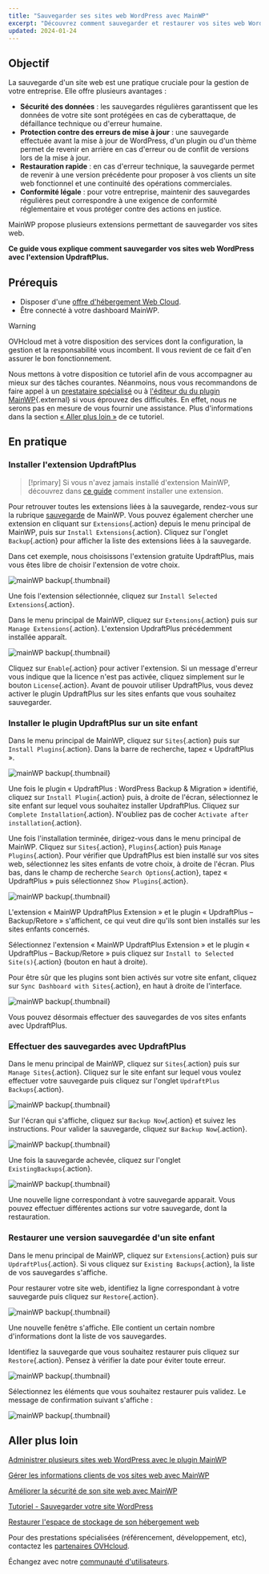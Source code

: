 ```yaml
---
title: "Sauvegarder ses sites web WordPress avec MainWP"
excerpt: "Découvrez comment sauvegarder et restaurer vos sites web WordPress avec MainWP"
updated: 2024-01-24
---
```


## Objectif

La sauvegarde d'un site web est une pratique cruciale pour la gestion de votre entreprise. Elle offre plusieurs avantages :

- **Sécurité des données** : les sauvegardes régulières garantissent que les données de votre site sont protégées en cas de cyberattaque, de défaillance technique ou d'erreur humaine.
- **Protection contre des erreurs de mise à jour** : une sauvegarde effectuée avant la mise à jour de WordPress, d'un plugin ou d'un thème permet de revenir en arrière en cas d'erreur ou de conflit de versions lors de la mise à jour.
- **Restauration rapide** : en cas d'erreur technique, la sauvegarde permet de revenir à une version précédente pour proposer à vos clients un site web fonctionnel et une continuité des opérations commerciales.
- **Conformité légale** : pour votre entreprise, maintenir des sauvegardes régulières peut correspondre à une exigence de conformité réglementaire et vous protéger contre des actions en justice.

MainWP propose plusieurs extensions permettant de sauvegarder vos sites web.

**Ce guide vous explique comment sauvegarder vos sites web WordPress avec l'extension UpdraftPlus.**

## Prérequis

- Disposer d'une [offre d'hébergement Web Cloud](/links/web/hosting).
- Être connecté à votre dashboard MainWP.

> [!warning]
>
> OVHcloud met à votre disposition des services dont la configuration, la gestion et la responsabilité vous incombent. Il vous revient de ce fait d'en assurer le bon fonctionnement.
> 
> Nous mettons à votre disposition ce tutoriel afin de vous accompagner au mieux sur des tâches courantes. Néanmoins, nous vous recommandons de faire appel à un [prestataire spécialisé](/links/partner) ou à [l'éditeur du du plugin MainWP](https://mainwp.com/support/){.external} si vous éprouvez des difficultés. En effet, nous ne serons pas en mesure de vous fournir une assistance. Plus d'informations dans la section [« Aller plus loin »](#go-further) de ce tutoriel.
>

## En pratique

### Installer l'extension UpdraftPlus

> [!primary]
> Si vous n'avez jamais installé d'extension MainWP, découvrez dans [ce guide](/pages/web_cloud/web_hosting/mainwp_general) comment installer une extension.
>

Pour retrouver toutes les extensions liées à la sauvegarde, rendez-vous sur la rubrique [sauvegarde](https://mainwp.com/mainwp-extensions/extension-category/backup/) de MainWP. Vous pouvez également chercher une extension en cliquant sur `Extensions`{.action} depuis le menu principal de MainWP, puis sur `Install Extensions`{.action}. Cliquez sur l'onglet `Backup`{.action} pour afficher la liste des extensions liées à la sauvegarde.

Dans cet exemple, nous choisissons l'extension gratuite UpdraftPlus, mais vous êtes libre de choisir l'extension de votre choix.

![mainWP backup](images/install_updraftPlus.png){.thumbnail}

Une fois l'extension sélectionnée, cliquez sur `Install Selected Extensions`{.action}.

Dans le menu principal de MainWP, cliquez sur `Extensions`{.action} puis sur `Manage Extensions`{.action}. L'extension UpdraftPlus précédemment installée apparaît.

![mainWP backup](images/extensions_dashboard_updraftPlus.png){.thumbnail}

Cliquez sur `Enable`{.action} pour activer l'extension. Si un message d'erreur vous indique que la licence n'est pas activée, cliquez simplement sur le bouton `License`{.action}. Avant de pouvoir utiliser UpdraftPlus, vous devez activer le plugin UpdraftPlus sur les sites enfants que vous souhaitez sauvegarder.

### Installer le plugin UpdraftPlus sur un site enfant

Dans le menu principal de MainWP, cliquez sur `Sites`{.action} puis sur `Install Plugins`{.action}. Dans la barre de recherche, tapez « UpdraftPlus ».

![mainWP backup](images/search_updraftplus.png){.thumbnail}

Une fois le plugin « UpdraftPlus : WordPress Backup & Migration » identifié, cliquez sur `Install Plugin`{.action} puis, à droite de l'écran, sélectionnez le site enfant sur lequel vous souhaitez installer UpdraftPlus. Cliquez sur `Complete Installation`{.action}. N'oubliez pas de cocher `Activate after installation`{.action}.

Une fois l'installation terminée, dirigez-vous dans le menu principal de MainWP. Cliquez sur `Sites`{.action}, `Plugins`{.action} puis `Manage Plugins`{.action}. Pour vérifier que UpdraftPlus est bien installé sur vos sites web, sélectionnez les sites enfants de votre choix, à droite de l'écran. Plus bas, dans le champ de recherche `Search Options`{.action}, tapez « UpdraftPlus » puis sélectionnez `Show Plugins`{.action}.

![mainWP backup](images/show_plugins.png){.thumbnail}

L'extension « MainWP UpdraftPlus Extension » et le plugin « UpdraftPlus – Backup/Retore » s'affichent, ce qui veut dire qu'ils sont bien installés sur les sites enfants concernés.

Sélectionnez l'extension « MainWP UpdraftPlus Extension » et le plugin « UpdraftPlus – Backup/Retore » puis cliquez sur `Install to Selected Site(s)`{.action} (bouton en haut à droite).

Pour être sûr que les plugins sont bien activés sur votre site enfant, cliquez sur `Sync Dashboard with Sites`{.action}, en haut à droite de l'interface.

![mainWP backup](images/sync_dashboard_sites.png){.thumbnail}

Vous pouvez désormais effectuer des sauvegardes de vos sites enfants avec UpdraftPlus.

### Effectuer des sauvegardes avec UpdraftPlus

Dans le menu principal de MainWP, cliquez sur `Sites`{.action} puis sur `Manage Sites`{.action}. Cliquez sur le site enfant sur lequel vous voulez effectuer votre sauvegarde puis cliquez sur l'onglet `UpdraftPlus Backups`{.action}.

![mainWP backup](images/tab_updraftPlus.png){.thumbnail}

Sur l'écran qui s'affiche, cliquez sur `Backup Now`{.action} et suivez les instructions. Pour valider la sauvegarde, cliquez sur `Backup Now`{.action}.

![mainWP backup](images/backup_now.png){.thumbnail}

Une fois la sauvegarde achevée, cliquez sur l'onglet `ExistingBackups`{.action}.

![mainWP backup](images/existing_backup.png){.thumbnail}

Une nouvelle ligne correspondant à votre sauvegarde apparait. Vous pouvez effectuer différentes actions sur votre sauvegarde, dont la restauration.

### Restaurer une version sauvegardée d'un site enfant

Dans le menu principal de MainWP, cliquez sur `Extensions`{.action} puis sur `UpdraftPlus`{.action}. Si vous cliquez sur `Existing Backups`{.action}, la liste de vos sauvegardes s'affiche.

Pour restaurer votre site web, identifiez la ligne correspondant à votre sauvegarde puis cliquez sur `Restore`{.action}.

![mainWP backup](images/restore_backup_line.png){.thumbnail}

Une nouvelle fenêtre s'affiche. Elle contient un certain nombre d'informations dont la liste de vos sauvegardes.

Identifiez la sauvegarde que vous souhaitez restaurer puis cliquez sur `Restore`{.action}. Pensez à vérifier la date pour éviter toute erreur.

![mainWP backup](images/restoration_message.png){.thumbnail}

Sélectionnez les éléments que vous souhaitez restaurer puis validez. Le message de confirmation suivant s'affiche :

![mainWP backup](images/restoration_success.png){.thumbnail}

## Aller plus loin <a name="go-further"></a>

[Administrer plusieurs sites web WordPress avec le plugin MainWP](/pages/web_cloud/web_hosting/mainwp_general)

[Gérer les informations clients de vos sites web avec MainWP](/pages/web_cloud/web_hosting/mainwp-client-management)

[Améliorer la sécurité de son site web avec MainWP](/pages/web_cloud/web_hosting/mainwp-security)

[Tutoriel - Sauvegarder votre site WordPress](/pages/web_cloud/web_hosting/how_to_backup_your_wordpress)

[Restaurer l'espace de stockage de son hébergement web](/pages/web_cloud/web_hosting/ftp_save_and_backup)

Pour des prestations spécialisées (référencement, développement, etc), contactez les [partenaires OVHcloud](/links/partner).

Échangez avec notre [communauté d'utilisateurs](/links/community).